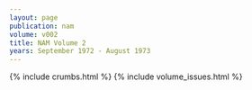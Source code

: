 ```yaml
---
layout: page
publication: nam
volume: v002
title: NAM Volume 2
years: September 1972 - August 1973
---
```

{% include crumbs.html %}
{% include volume_issues.html %}
